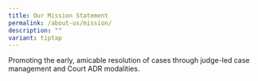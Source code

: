 ```yaml
---
title: Our Mission Statement
permalink: /about-us/mission/
description: ""
variant: tiptap
---
```

<p>Promoting the early, amicable resolution of cases through judge-led case
management and Court ADR modalities.</p>